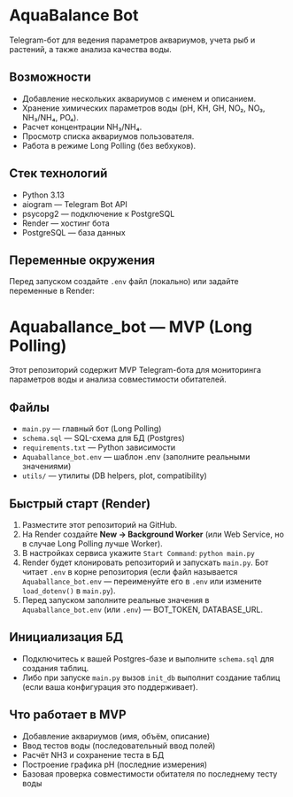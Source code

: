 # AquaBalance Bot

Telegram-бот для ведения параметров аквариумов, учета рыб и растений, а также анализа качества воды.

## Возможности
- Добавление нескольких аквариумов с именем и описанием.
- Хранение химических параметров воды (pH, KH, GH, NO₂, NO₃, NH₃/NH₄, PO₄).
- Расчет концентрации NH₃/NH₄.
- Просмотр списка аквариумов пользователя.
- Работа в режиме Long Polling (без вебхуков).

## Стек технологий
- Python 3.13
- aiogram — Telegram Bot API
- psycopg2 — подключение к PostgreSQL
- Render — хостинг бота
- PostgreSQL — база данных

## Переменные окружения
Перед запуском создайте `.env` файл (локально) или задайте переменные в Render:

# Aquaballance_bot — MVP (Long Polling)

Этот репозиторий содержит MVP Telegram-бота для мониторинга параметров воды и анализа совместимости обитателей.

## Файлы
- `main.py` — главный бот (Long Polling)
- `schema.sql` — SQL-схема для БД (Postgres)
- `requirements.txt` — Python зависимости
- `Aquaballance_bot.env` — шаблон .env (заполните реальными значениями)
- `utils/` — утилиты (DB helpers, plot, compatibility)

## Быстрый старт (Render)
1. Разместите этот репозиторий на GitHub.
2. На Render создайте **New → Background Worker** (или Web Service, но в случае Long Polling лучше Worker).
3. В настройках сервиса укажите `Start Command`: `python main.py`
4. Render будет клонировать репозиторий и запускать `main.py`. Бот читает `.env` в корне репозитория (если файл называется `Aquaballance_bot.env` — переименуйте его в `.env` или измените `load_dotenv()` в `main.py`).
5. Перед запуском заполните реальные значения в `Aquaballance_bot.env` (или `.env`) — BOT_TOKEN, DATABASE_URL.

## Инициализация БД
- Подключитесь к вашей Postgres-базе и выполните `schema.sql` для создания таблиц.
- Либо при запуске `main.py` вызов `init_db` выполнит создание таблиц (если ваша конфигурация это поддерживает).

## Что работает в MVP
- Добавление аквариумов (имя, объём, описание)
- Ввод тестов воды (последовательный ввод полей)
- Расчёт NH3 и сохранение теста в БД
- Построение графика pH (последние измерения)
- Базовая проверка совместимости обитателя по последнему тесту воды

